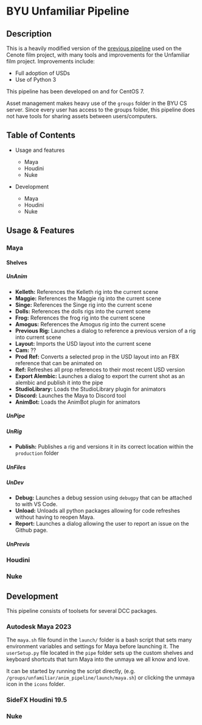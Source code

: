 # BYU Unfamiliar Pipeline

## Description
This is a heavily modified version of the [previous pipeline](https://github.com/smartins1234/BYU_anm_pipeline) used on the Cenote film project, with many tools and improvements for the Unfamiliar film project. Improvements include: 
- Full adoption of USDs
- Use of Python 3

This pipeline has been developed on and for CentOS 7.

Asset management makes heavy use of the `groups` folder in the BYU CS server. Since every user has access to the groups folder, this pipeline does not have tools for sharing assets between users/computers.

## Table of Contents
- Usage and features
  - Maya
  - Houdini
  - Nuke

- Development
  - Maya
  - Houdini
  - Nuke

## Usage & Features
### Maya
#### Shelves
##### UnAnim
 - **Kelleth:** References the Kelleth rig into the current scene
 - **Maggie:** References the Maggie rig into the current scene
 - **Singe:** References the Singe rig into the current scene
 - **Dolls:** References the dolls rigs into the current scene
 - **Frog:** References the frog rig into the current scene
 - **Amogus:** References the Amogus rig into the current scene
 - **Previous Rig:** Launches a dialog to reference a previous version of a rig into current scene
 - **Layout:** Imports the USD layout into the current scene
 - **Cam:** ??
 - **Prod Ref:** Converts a selected prop in the USD layout into an FBX reference that can be animated on
 - **Ref:** Refreshes all prop references to their most recent USD version
 - **Export Alembic:** Launches a dialog to export the current shot as an alembic and publish it into the pipe
 - **StudioLibrary:** Loads the StudioLibrary plugin for animators
 - **Discord:** Launches the Maya to Discord tool
 - **AnimBot:** Loads the AnimBot plugin for animators
##### UnPipe
##### UnRig
 - **Publish:** Publishes a rig and versions it in its correct location within the `production` folder
##### UnFiles
##### UnDev
 - **Debug:** Launches a debug session using `debugpy` that can be attached to with VS Code. 
 - **Unload:** Unloads all python packages allowing for code refreshes without having to reopen Maya.
 - **Report:** Launches a dialog allowing the user to report an issue on the Github page. 
##### UnPrevis

### Houdini


### Nuke



## Development
This pipeline consists of toolsets for several DCC packages. 

### Autodesk Maya 2023
The `maya.sh` file found in the `launch/` folder is a bash script that sets many environment variables and settings for Maya before launching it. 
The `userSetup.py` file located in the `pipe` folder sets up the custom shelves and keyboard shortcuts that turn Maya into the unmaya we all know and love.

It can be started by running the script directly, (e.g. `/groups/unfamiliar/anim_pipeline/launch/maya.sh`) or clicking the unmaya icon in the `icons` folder.

### SideFX Houdini 19.5

### Nuke